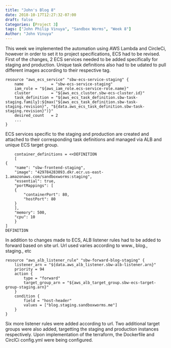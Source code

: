 ```yaml
---
title: "John's Blog 8"
date: 2018-10-17T12:27:32-07:00
draft: false
Categories: [Project 3]
tags: ["John Philip Vinuya", "Sandbox Worms", "Week 8"]
Author: "John Vinuya"
---
```

This week we implemented the automation using AWS Lambda and CircleCi, however in order to set it to project specifications, ECS had to be revised.
First of the changes, 2 ECS services needed to be added specifically for staging and production. Unique task definitions also had to be udated to pull different images according to their respective tag.

	resource "aws_ecs_service" "sbw-ecs-service-staging" {
		name            = "sbw-ecs-service-staging"
		iam_role = "${aws_iam_role.ecs-service-role.name}"
		cluster         = "${aws_ecs_cluster.sbw-ecs-cluster.id}"
		task_definition = "${aws_ecs_task_definition.sbw-task-staging.family}:${max("${aws_ecs_task_definition.sbw-task-staging.revision}", "${data.aws_ecs_task_definition.sbw-task-staging.revision}")}"
		desired_count   = 2
		...
	}

ECS services specific to the staging and production are created and attached to their corresponding task definitions and managed via ALB and unique ECS target group.

		container_definitions = <<DEFINITION
		[
	{
		"name": "sbw-frontend-staging",
		"image": "429784283093.dkr.ecr.us-east-1.amazonaws.com/sandboxworms:staging",
		"essential": true,
		"portMappings": [
		{
			"containerPort": 80,
			"hostPort": 80
		}
		],
		"memory": 500,
		"cpu": 10
		}
	]
	DEFINITION 
	
In addition to changes made to ECS, ALB listener rules had to be added to forward based on site url. Url used varies according to www., blog., staging., etc

	resource "aws_alb_listener_rule" "sbw-forward-blog-staging" {
		listener_arn = "${data.aws_alb_listener.sbw-alb-listener.arn}"
		priority = 94
		action {
			type = "forward"
			target_group_arn = "${aws_alb_target_group.sbw-ecs-target-group-staging.arn}"
		}
		condition {
			field = "host-header"
			values = ["blog.staging.sandboxworms.me"]
		}
	}	
	
Six more listener rules were added according to url. Two additional target groups were also added, targetting the staging and production instances respectively. Upon implementation of the terraform, the Dockerfile and CirclCi config.yml were being configured.